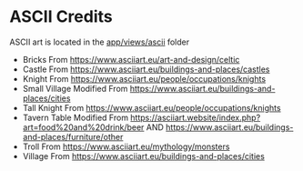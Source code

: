 # ASCII Credits

ASCII art is located in the [app/views/ascii](/app/views/ascii) folder

- Bricks From https://www.asciiart.eu/art-and-design/celtic
- Castle From https://www.asciiart.eu/buildings-and-places/castles
- Knight From https://www.asciiart.eu/people/occupations/knights
- Small Village Modified From https://www.asciiart.eu/buildings-and-places/cities
- Tall Knight From https://www.asciiart.eu/people/occupations/knights
- Tavern Table Modified From https://asciiart.website/index.php?art=food%20and%20drink/beer AND https://www.asciiart.eu/buildings-and-places/furniture/other
- Troll From https://www.asciiart.eu/mythology/monsters
- Village From https://www.asciiart.eu/buildings-and-places/cities
